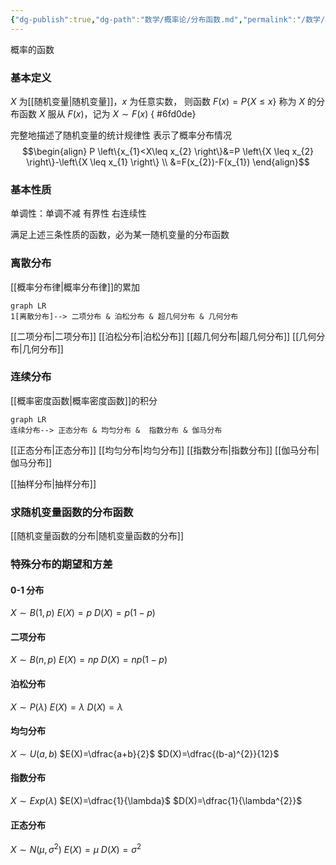 ```yaml
---
{"dg-publish":true,"dg-path":"数学/概率论/分布函数.md","permalink":"/数学/概率论/分布函数/","dgPassFrontmatter":true,"noteIcon":"","created":"2024-05-21T15:20:27.978+08:00","updated":"2024-05-31T14:22:26.412+08:00"}
---
```


概率的函数
### 基本定义
$X$ 为[[随机变量\|随机变量]]，$x$ 为任意实数，
则函数 $F(x)=P\{X\leq x\}$ 称为 $X$ 的分布函数
$X$ 服从 $F(x)$，记为 $X\sim F(x)$
{ #6fd0de}


完整地描述了随机变量的统计规律性
表示了概率分布情况
$$\begin{align}
P \left\{x_{1}<X\leq x_{2} \right\}&=P \left\{X \leq x_{2} \right\}-\left\{X \leq x_{1} \right\} \\
&=F(x_{2})-F(x_{1})
\end{align}$$
### 基本性质
单调性：单调不减
有界性
右连续性

满足上述三条性质的函数，必为某一随机变量的分布函数
### 离散分布
[[概率分布律\|概率分布律]]的累加
```mermaid
graph LR
1[离散分布]--> 二项分布 & 泊松分布 & 超几何分布 & 几何分布
```

[[二项分布\|二项分布]]
[[泊松分布\|泊松分布]]
[[超几何分布\|超几何分布]]
[[几何分布\|几何分布]]
### 连续分布
[[概率密度函数\|概率密度函数]]的积分
```mermaid
graph LR
连续分布--> 正态分布 & 均匀分布 &  指数分布 & 伽马分布
```
[[正态分布\|正态分布]]
[[均匀分布\|均匀分布]]
[[指数分布\|指数分布]]
[[伽马分布\|伽马分布]]

[[抽样分布\|抽样分布]]
### 求随机变量函数的分布函数
[[随机变量函数的分布\|随机变量函数的分布]]

### 特殊分布的期望和方差
#### 0-1 分布
$X\sim B(1,p)$
$E(X)=p$
$D(X)=p(1-p)$

#### 二项分布
$X\sim B(n,p)$
$E(X)=np$
$D(X)=np(1-p)$
#### 泊松分布
$X\sim P(\lambda)$
$E(X)=\lambda$
$D(X)=\lambda$

#### 均匀分布
$X\sim U(a,b)$
$E(X)=\dfrac{a+b}{2}$
$D(X)=\dfrac{(b-a)^{2}}{12}$
#### 指数分布
$X\sim Exp(\lambda)$
$E(X)=\dfrac{1}{\lambda}$
$D(X)=\dfrac{1}{\lambda^{2}}$
#### 正态分布
$X\sim N(\mu,\sigma^{2})$
$E(X)=\mu$
$D(X)=\sigma^{2}$

